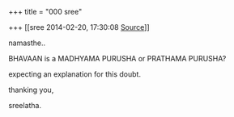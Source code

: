 +++
title = "000 sree"

+++
[[sree	2014-02-20, 17:30:08 [Source](https://groups.google.com/g/samskrita/c/jFd12087hFo)]]



namasthe..

BHAVAAN is a MADHYAMA PURUSHA or PRATHAMA PURUSHA?

  

expecting an explanation for this doubt.

thanking you,

sreelatha.

  

